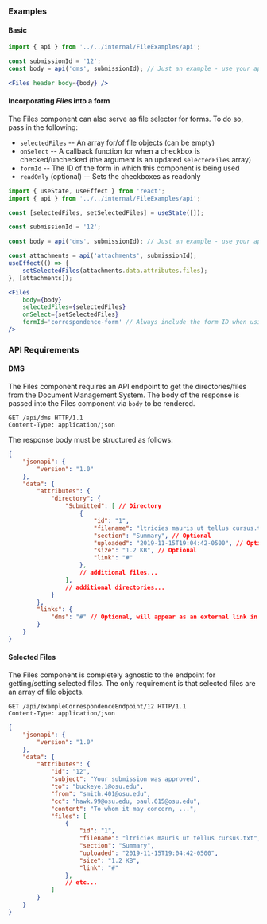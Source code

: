 ### Examples

#### Basic

```jsx
import { api } from '../../internal/FileExamples/api';

const submissionId = '12';
const body = api('dms', submissionId); // Just an example - use your app's internal api hook or fetch here.

<Files header body={body} />
```

#### Incorporating *Files* into a form
The Files component can also serve as file selector for forms. To do so, pass in the following:
* `selectedFiles` -- An array for/of file objects (can be empty)
* `onSelect` -- A callback function for when a checkbox is checked/unchecked (the argument is an updated `selectedFiles` array)
* `formId` -- The ID of the form in which this component is being used
* `readOnly` (optional) -- Sets the checkboxes as readonly

```jsx
import { useState, useEffect } from 'react';
import { api } from '../../internal/FileExamples/api';

const [selectedFiles, setSelectedFiles] = useState([]);

const submissionId = '12';

const body = api('dms', submissionId); // Just an example - use your app's internal api hook or fetch here.

const attachments = api('attachments', submissionId);
useEffect(() => {
    setSelectedFiles(attachments.data.attributes.files);
}, [attachments]);

<Files
    body={body}
    selectedFiles={selectedFiles}
    onSelect={setSelectedFiles}
    formId='correspondence-form' // Always include the form ID when using attachments
/>
```

### API Requirements

#### DMS
The Files component requires an API endpoint to get the directories/files from the Document Management System. The body of the response is passed into the Files component via `body` to be rendered.

```text
GET /api/dms HTTP/1.1
Content-Type: application/json
```

The response body must be structured as follows:

```json
{
    "jsonapi": {
        "version": "1.0"
    },
    "data": {
        "attributes": {
            "directory": {
                "Submitted": [ // Directory
                    {
                        "id": "1",
                        "filename": "ltricies mauris ut tellus cursus.txt",
                        "section": "Summary", // Optional
                        "uploaded": "2019-11-15T19:04:42-0500", // Optional
                        "size": "1.2 KB", // Optional
                        "link": "#"
                    },
                    // additional files...
                ],
                // additional directories...
            }
        },
        "links": {  
            "dms": "#" // Optional, will appear as an external link in header
        }
    }
}
```

#### Selected Files
The Files component is completely agnostic to the endpoint for getting/setting selected files. The only requirement is that selected files are an array of file objects.
```text
GET /api/exampleCorrespondenceEndpoint/12 HTTP/1.1
Content-Type: application/json
```
```json
{
    "jsonapi": {
        "version": "1.0"
    },
    "data": {
        "attributes": {
            "id": "12",
            "subject": "Your submission was approved",
            "to": "buckeye.1@osu.edu",
            "from": "smith.401@osu.edu",
            "cc": "hawk.99@osu.edu, paul.615@osu.edu",
            "content": "To whom it may concern, ...",
            "files": [
                {
                    "id": "1",
                    "filename": "ltricies mauris ut tellus cursus.txt",
                    "section": "Summary",
                    "uploaded": "2019-11-15T19:04:42-0500",
                    "size": "1.2 KB",
                    "link": "#"
                },
                // etc...
            ]            
        }
    }
}
```